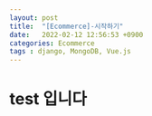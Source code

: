 ```yaml
---
layout: post
title:  "[Ecommerce]-시작하기"
date:   2022-02-12 12:56:53 +0900
categories: Ecommerce
tags : django, MongoDB, Vue.js
---
```



# test 입니다
